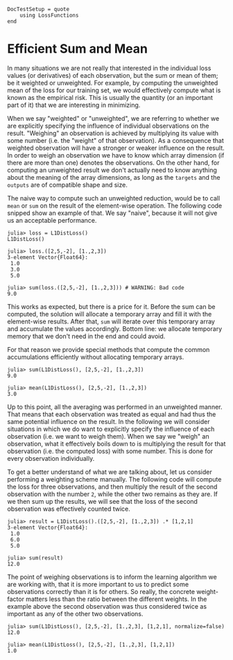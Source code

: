 ```@meta
DocTestSetup = quote
    using LossFunctions
end
```

# Efficient Sum and Mean

In many situations we are not really that interested in the
individual loss values (or derivatives) of each observation, but
the sum or mean of them; be it weighted or unweighted. For
example, by computing the unweighted mean of the loss for our
training set, we would effectively compute what is known as the
empirical risk. This is usually the quantity (or an important
part of it) that we are interesting in minimizing.

When we say "weighted" or "unweighted", we are referring to
whether we are explicitly specifying the influence of individual
observations on the result. "Weighing" an observation is achieved
by multiplying its value with some number (i.e. the "weight" of
that observation). As a consequence that weighted observation
will have a stronger or weaker influence on the result. In order
to weigh an observation we have to know which array dimension (if
there are more than one) denotes the observations. On the other
hand, for computing an unweighted result we don't actually need
to know anything about the meaning of the array dimensions, as
long as the `targets` and the `outputs` are of compatible
shape and size.

The naive way to compute such an unweighted reduction, would be
to call `mean` or `sum` on the result of the element-wise
operation. The following code snipped show an example of that. We
say "naive", because it will not give us an acceptable
performance.

```jldoctest
julia> loss = L1DistLoss()
L1DistLoss()

julia> loss.([2,5,-2], [1.,2,3])
3-element Vector{Float64}:
 1.0
 3.0
 5.0

julia> sum(loss.([2,5,-2], [1.,2,3])) # WARNING: Bad code
9.0
```

This works as expected, but there is a price for it. Before the
sum can be computed, the solution will allocate a temporary
array and fill it with the element-wise results. After that,
`sum` will iterate over this temporary array and accumulate the
values accordingly. Bottom line: we allocate temporary memory
that we don't need in the end and could avoid.

For that reason we provide special methods that compute the
common accumulations efficiently without allocating temporary
arrays.

```jldoctest
julia> sum(L1DistLoss(), [2,5,-2], [1.,2,3])
9.0

julia> mean(L1DistLoss(), [2,5,-2], [1.,2,3])
3.0
```

Up to this point, all the averaging was performed in an
unweighted manner. That means that each observation was treated
as equal and had thus the same potential influence on the result.
In the following we will consider situations in which we
do want to explicitly specify the influence of each observation
(i.e. we want to weigh them). When we say we "weigh" an
observation, what it effectively boils down to is multiplying the
result for that observation (i.e. the computed loss) with some number.
This is done for every observation individually.

To get a better understand of what we are talking about, let us
consider performing a weighting scheme manually. The following
code will compute the loss for three observations, and then
multiply the result of the second observation with the number
`2`, while the other two remains as they are. If we then sum up
the results, we will see that the loss of the second observation
was effectively counted twice.

```jldoctest
julia> result = L1DistLoss().([2,5,-2], [1.,2,3]) .* [1,2,1]
3-element Vector{Float64}:
 1.0
 6.0
 5.0

julia> sum(result)
12.0
```

The point of weighing observations is to inform the learning
algorithm we are working with, that it is more important to us to
predict some observations correctly than it is for others. So
really, the concrete weight-factor matters less than the ratio
between the different weights. In the example above the second
observation was thus considered twice as important as any of the
other two observations.

```jldoctest weight
julia> sum(L1DistLoss(), [2,5,-2], [1.,2,3], [1,2,1], normalize=false)
12.0

julia> mean(L1DistLoss(), [2,5,-2], [1.,2,3], [1,2,1])
1.0
```